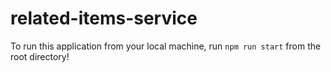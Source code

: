 # related-items-service


To run this application from your local machine, run `npm run start` from the root directory! 
